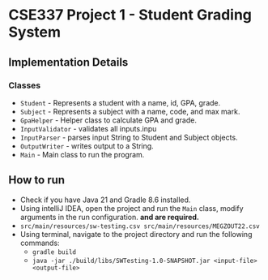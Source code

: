 # CSE337 Project 1 - Student Grading System

## Implementation Details

### Classes

- `Student` - Represents a student with a name, id, GPA, grade.
- `Subject` - Represents a subject with a name, code, and max mark.
- `GpaHelper` - Helper class to calculate GPA and grade.
- `InputValidator` - validates all inputs.inpu
- `InputParser` - parses input String to Student and Subject objects.
- `OutputWriter` - writes output to a String.
- `Main` - Main class to run the program.

## How to run

- Check if you have Java 21 and Gradle 8.6 installed.
- Using intelliJ IDEA, open the project and run the `Main` class, modify arguments in the run configuration. **<input-file> and <output-file> are required.**
- `src/main/resources/sw-testing.csv src/main/resources/MEGZOUT22.csv`
- Using terminal, navigate to the project directory and run the following commands:
  - `gradle build`
  - `java -jar ./build/libs/SWTesting-1.0-SNAPSHOT.jar <input-file> <output-file>`